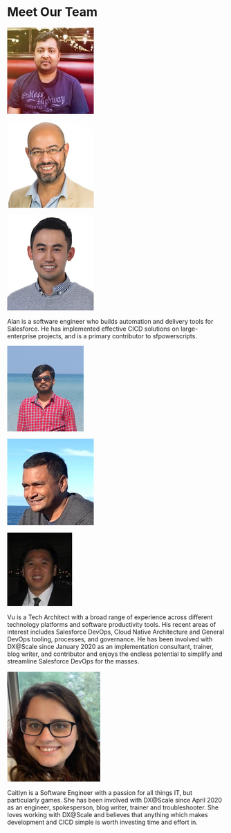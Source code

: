 # Meet Our Team

![Azlam Abdulsalam - Brain Child and Lead Engineer](../.gitbook/assets/azlam-abdulsalam.jpg)

![Ramzi Akremi - Executive Sponsor](../.gitbook/assets/ramzi.akremi%20%281%29.jpg)

![Alan Ly - Lead sfpowerscripts engineer](../.gitbook/assets/alan-ly.png)

Alan is a software engineer who builds automation and delivery tools for Salesforce. He has implemented effective CICD solutions on large-enterprise projects, and is a primary contributor to sfpowerscripts.  

![Manivasaga Murugesan - Lead sfpowerkit engineer](../.gitbook/assets/manivasaga-murugesan.png)

![Jothy Sivanand - NSW Consultant](../.gitbook/assets/sivanand.jothy.jpg)

![Vu Ha - North American Consultant](../.gitbook/assets/vu.ha.jpg)

Vu is a Tech Architect with a broad range of experience across different technology platforms and software productivity tools. His recent areas of interest includes Salesforce DevOps, Cloud Native Architecture and General DevOps tooling, processes, and governance.  He has been involved with DX@Scale since January 2020 as an implementation consultant, trainer, blog writer, and contributor and enjoys the endless potential to simplify and streamline Salesforce DevOps for the masses.

![Caitlyn Mills - Engineer and Developer Relations](../.gitbook/assets/caitlyn-1.png)

Caitlyn is a Software Engineer with a passion for all things IT, but particularly games. She has been involved with DX@Scale since April 2020 as an engineer, spokesperson, blog writer, trainer and troubleshooter. She loves working with DX@Scale and believes that anything which makes development and CICD simple is worth investing time and effort in. 

